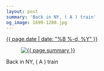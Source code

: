 ```yaml
---
layout: post
summary: 'Back in NY, ( A ) train'
og_image: 1699-1280.jpg
---
```


<div class="post">
 <time>
  <a href="/1699">
   {{ page.date | date: "%B %-d, %Y" }}
  </a>
 </time>
 <a href="/1699">
  <figure data-taken="11/13/2022">
   <img alt="{{ page.summary }}" sizes="(min-width: 700px) 50vw, calc(100vw - 2rem)" src="{{ site.assets_url }}/1699-640.jpg" srcset="{{ site.assets_url }}/1699-320.jpg 320w, {{ site.assets_url }}/1699-640.jpg 640w, {{ site.assets_url }}/1699-960.jpg 960w, {{ site.assets_url }}/1699-1280.jpg 1280w"/>
  </figure>
 </a>
 <span>
  Back in NY, ( A ) train
 </span>
</div>
